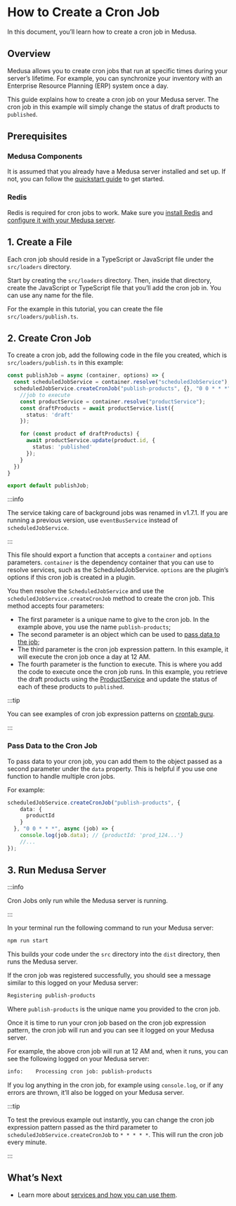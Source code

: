 # How to Create a Cron Job

In this document, you’ll learn how to create a cron job in Medusa.

## Overview

Medusa allows you to create cron jobs that run at specific times during your server’s lifetime. For example, you can synchronize your inventory with an Enterprise Resource Planning (ERP) system once a day.

This guide explains how to create a cron job on your Medusa server. The cron job in this example will simply change the status of draft products to `published`.

## Prerequisites

### Medusa Components

It is assumed that you already have a Medusa server installed and set up. If not, you can follow the [quickstart guide](../../../quickstart/quick-start.md) to get started.

### Redis

Redis is required for cron jobs to work. Make sure you [install Redis](../../../tutorial/0-set-up-your-development-environment.mdx#redis) and [configure it with your Medusa server](../../../usage/configurations.md#redis).

## 1. Create a File

Each cron job should reside in a TypeScript or JavaScript file under the `src/loaders` directory.

Start by creating the `src/loaders` directory. Then, inside that directory, create the JavaScript or TypeScript file that you’ll add the cron job in. You can use any name for the file.

For the example in this tutorial, you can create the file `src/loaders/publish.ts`.

## 2. Create Cron Job

To create a cron job, add the following code in the file you created, which is `src/loaders/publish.ts` in this example:

```ts title=src/loaders/publish.ts
const publishJob = async (container, options) => {
  const scheduledJobService = container.resolve("scheduledJobService");
  scheduledJobService.createCronJob("publish-products", {}, "0 0 * * *", async () => {
    //job to execute
    const productService = container.resolve("productService");
    const draftProducts = await productService.list({
      status: 'draft'
    });

    for (const product of draftProducts) {
      await productService.update(product.id, {
        status: 'published'
      });
    }
  })
}

export default publishJob;
```

:::info

The service taking care of background jobs was renamed in v1.7.1. If you are running a previous version, use `eventBusService` instead of `scheduledJobService`.

:::

This file should export a function that accepts a `container` and `options` parameters. `container` is the dependency container that you can use to resolve services, such as the ScheduledJobService. `options` are the plugin’s options if this cron job is created in a plugin.

You then resolve the `ScheduledJobService` and use the `scheduledJobService.createCronJob` method to create the cron job. This method accepts four parameters:

- The first parameter is a unique name to give to the cron job. In the example above, you use the name `publish-products`;
- The second parameter is an object which can be used to [pass data to the job](#pass-data-to-the-cron-job);
- The third parameter is the cron job expression pattern. In this example, it will execute the cron job once a day at 12 AM.
- The fourth parameter is the function to execute. This is where you add the code to execute once the cron job runs. In this example, you retrieve the draft products using the [ProductService](../../../references/services/classes/ProductService.md) and update the status of each of these products to `published`.

:::tip

You can see examples of cron job expression patterns on [crontab guru](https://crontab.guru/examples.html).

:::

### Pass Data to the Cron Job

To pass data to your cron job, you can add them to the object passed as a second parameter under the `data` property. This is helpful if you use one function to handle multiple cron jobs.

For example:

```ts
scheduledJobService.createCronJob("publish-products", {
    data: {
      productId
    }
  }, "0 0 * * *", async (job) => {
    console.log(job.data); // {productId: 'prod_124...'}
    //...
});
```

## 3. Run Medusa Server

:::info

Cron Jobs only run while the Medusa server is running.

:::

In your terminal run the following command to run your Medusa server:

```bash npm2yarn
npm run start
```

This builds your code under the `src` directory into the `dist` directory, then runs the Medusa server.

If the cron job was registered successfully, you should see a message similar to this logged on your Medusa server:

```bash
Registering publish-products
```

Where `publish-products` is the unique name you provided to the cron job.

Once it is time to run your cron job based on the cron job expression pattern, the cron job will run and you can see it logged on your Medusa server.

For example, the above cron job will run at 12 AM and, when it runs, you can see the following logged on your Medusa server:

```bash noReport
info:    Processing cron job: publish-products
```

If you log anything in the cron job, for example using `console.log`, or if any errors are thrown, it’ll also be logged on your Medusa server.

:::tip

To test the previous example out instantly, you can change the cron job expression pattern passed as the third parameter to `scheduledJobService.createCronJob` to `* * * * *`. This will run the cron job every minute.

:::

## What’s Next

- Learn more about [services and how you can use them](../services/overview.md).
